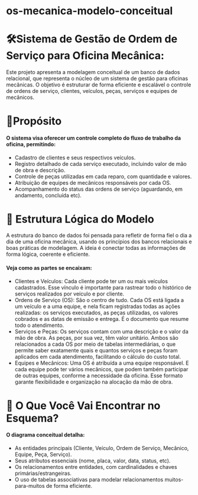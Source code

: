 # os-mecanica-modelo-conceitual

<h1>🛠️Sistema de Gestão de Ordem de Serviço para Oficina Mecânica:</h1>
Este projeto apresenta a modelagem conceitual de um banco de dados relacional, que representa o núcleo de um sistema de gestão para oficinas mecânicas.
O objetivo é estruturar de forma eficiente e escalável o controle de ordens de serviço, clientes, veículos, peças, serviços e equipes de mecânicos.

<h1>🎯Propósito</h1>
<h4>O sistema visa oferecer um controle completo do fluxo de trabalho da oficina, permitindo:</h4>
<ul>
  <li>Cadastro de clientes e seus respectivos veículos.</li>
  <li>Registro detalhado de cada serviço executado, incluindo valor de mão de obra e descrição.</li>
  <li>Controle de peças utilizadas em cada reparo, com quantidade e valores.</li>
  <li>Atribuição de equipes de mecânicos responsáveis por cada OS.</li>
  <li>Acompanhamento do status das ordens de serviço (aguardando, em andamento, concluída etc).</li>
</ul>

<h1>🧩 Estrutura Lógica do Modelo</h1>
A estrutura do banco de dados foi pensada para refletir de forma fiel o dia a dia de uma oficina mecânica, usando os princípios dos bancos relacionais e boas práticas de modelagem. A ideia é conectar todas as informações de forma lógica, coerente e eficiente.
<h4>Veja como as partes se encaixam:</h4>

<ul>
  <li>Clientes e Veículos:
Cada cliente pode ter um ou mais veículos cadastrados. Esse vínculo é importante para rastrear todo o histórico de serviços realizados por veículo e por cliente.</li>
  <li>Ordens de Serviço (OS):
São o centro de tudo. Cada OS está ligada a um veículo e a uma equipe, e nela ficam registradas todas as ações realizadas: os serviços executados, as peças utilizadas, os valores cobrados e as datas de emissão e entrega. É o documento que resume todo o atendimento.</li>
  <li>Serviços e Peças:
Os serviços contam com uma descrição e o valor da mão de obra. As peças, por sua vez, têm valor unitário. Ambos são relacionados a cada OS por meio de tabelas intermediárias, o que permite saber exatamente quais e quantos serviços e peças foram aplicados em cada atendimento, facilitando o cálculo do custo total.</li>
  <li>Equipes e Mecânicos:
Uma OS é atribuída a uma equipe responsável. E cada equipe pode ter vários mecânicos, que podem também participar de outras equipes, conforme a necessidade da oficina. Esse formato garante flexibilidade e organização na alocação da mão de obra.</li>
</ul>

<h1>📄 O Que Você Vai Encontrar no Esquema?</h1>
<h4>O diagrama conceitual detalha:</h4>

<ul>
  <li>As entidades principais (Cliente, Veículo, Ordem de Serviço, Mecânico, Equipe, Peça, Serviço).</li>
  <li>Seus atributos essenciais (nome, placa, valor, data, status, etc).</li>
  <li>Os relacionamentos entre entidades, com cardinalidades e chaves primárias/estrangeiras.</li>
  <li>O uso de tabelas associativas para modelar relacionamentos muitos-para-muitos de forma eficiente.</li>
</ul>




